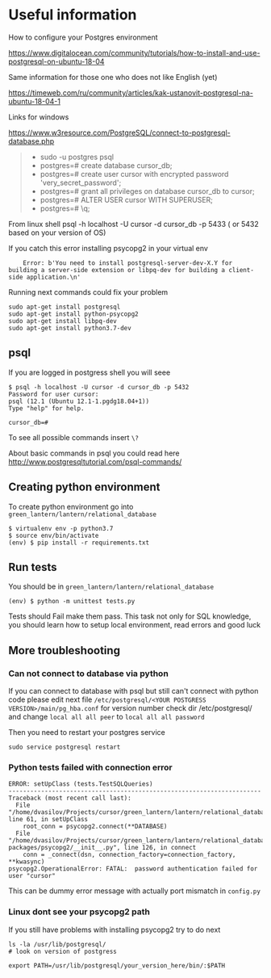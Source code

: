 # Useful information

How to configure your Postgres environment

https://www.digitalocean.com/community/tutorials/how-to-install-and-use-postgresql-on-ubuntu-18-04

Same information for those one who does not like English (yet)

https://timeweb.com/ru/community/articles/kak-ustanovit-postgresql-na-ubuntu-18-04-1

Links for windows

https://www.w3resource.com/PostgreSQL/connect-to-postgresql-database.php

> - sudo -u postgres psql
> - postgres=# create database cursor_db;
> - postgres=# create user cursor with encrypted password 'very_secret_password';
> - postgres=# grant all privileges on database cursor_db to cursor;
> - postgres=# ALTER USER cursor WITH SUPERUSER;
> - postgres=# \q;


From linux shell
    psql -h localhost -U cursor -d cursor_db -p 5433 ( or 5432 based on your version of OS)


If you catch this error installing psycopg2 in your virtual env
```
    Error: b'You need to install postgresql-server-dev-X.Y for building a server-side extension or libpq-dev for building a client-side application.\n'
```

Running next commands could fix your problem

```
sudo apt-get install postgresql
sudo apt-get install python-psycopg2
sudo apt-get install libpq-dev
sudo apt-get install python3.7-dev
```

## psql
If you are logged in postgress shell you will seee
```
$ psql -h localhost -U cursor -d cursor_db -p 5432
Password for user cursor:
psql (12.1 (Ubuntu 12.1-1.pgdg18.04+1))
Type "help" for help.

cursor_db=#
```
To see all possible commands insert `\?`

About basic commands in psql you could read here
http://www.postgresqltutorial.com/psql-commands/

## Creating python environment
To create python environment go into `green_lantern/lantern/relational_database`

```
$ virtualenv env -p python3.7
$ source env/bin/activate
(env) $ pip install -r requirements.txt
```
## Run tests
You should be in `green_lantern/lantern/relational_database`
```
(env) $ python -m unittest tests.py

```

Tests should Fail make them pass. This task not only for SQL
knowledge, you should learn how to setup local environment, read
errors and good luck

## More troubleshooting
### Can not connect to database via python
If you can connect to database with psql but still can't connect with
python code please edit next file
`/etc/postgresql/<YOUR POSTGRESS VERSION>/main/pg_hba.conf`
for version number check dir /etc/postgresql/
and change `local all all peer` to `local all all password`

Then you need to restart your postgres service

```
sudo service postgresql restart
```

### Python tests failed with connection error
```
ERROR: setUpClass (tests.TestSQLQueries)
----------------------------------------------------------------------
Traceback (most recent call last):
  File "/home/dvasilov/Projects/cursor/green_lantern/lantern/relational_database/tests.py", line 61, in setUpClass
    root_conn = psycopg2.connect(**DATABASE)
  File "/home/dvasilov/Projects/cursor/green_lantern/lantern/relational_database/env/lib/python3.7/site-packages/psycopg2/__init__.py", line 126, in connect
    conn = _connect(dsn, connection_factory=connection_factory, **kwasync)
psycopg2.OperationalError: FATAL:  password authentication failed for user "cursor"
```
This can be dummy error message with actually port mismatch in `config.py`

### Linux dont see your psycopg2 path 

If you still have problems with installing psycopg2
try to do next

```
ls -la /usr/lib/postgresql/
# look on version of postgress

export PATH=/usr/lib/postgresql/your_version_here/bin/:$PATH

```
